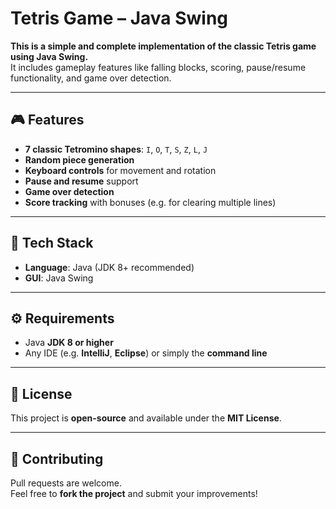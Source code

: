# Tetris Game – Java Swing

**This is a simple and complete implementation of the classic Tetris game using Java Swing.**  
It includes gameplay features like falling blocks, scoring, pause/resume functionality, and game over detection.

---

## 🎮 Features

- **7 classic Tetromino shapes**: `I`, `O`, `T`, `S`, `Z`, `L`, `J`
- **Random piece generation**
- **Keyboard controls** for movement and rotation
- **Pause and resume** support
- **Game over detection**
- **Score tracking** with bonuses (e.g. for clearing multiple lines)

---

## 🧰 Tech Stack

- **Language**: Java (JDK 8+ recommended)
- **GUI**: Java Swing

---

## ⚙️ Requirements

- Java **JDK 8 or higher**
- Any IDE (e.g. **IntelliJ**, **Eclipse**) or simply the **command line**

---

## 📝 License

This project is **open-source** and available under the **MIT License**.

---

## 🤝 Contributing

Pull requests are welcome.  
Feel free to **fork the project** and submit your improvements!
